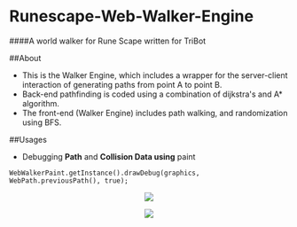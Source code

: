 # Runescape-Web-Walker-Engine
####A world walker for Rune Scape written for TriBot

##About
- This is the Walker Engine, which includes a wrapper for the server-client interaction of generating paths from point A to point B. 
- Back-end pathfinding is coded using a combination of dijkstra's and A* algorithm. 
- The front-end (Walker Engine) includes path walking, and randomization using BFS.

##Usages
- Debugging **Path** and **Collision Data using** paint
```
WebWalkerPaint.getInstance().drawDebug(graphics, WebPath.previousPath(), true);
```
<p align="center">
  <img src="http://i.imgur.com/17hx5iK.png"/>
</p>

<p align="center">
  <img src="http://i.imgur.com/gLMRq0O.png"/>
</p>
